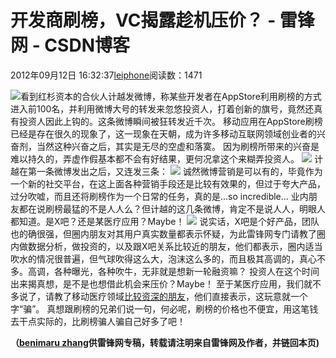 
# 开发商刷榜，VC揭露趁机压价？ - 雷锋网 - CSDN博客


2012年09月12日 16:32:37[leiphone](https://me.csdn.net/leiphone)阅读数：1471


![](http://www.leiphone.com/wp-content/uploads/2012/09/apple-billion-150x150.jpg)看到红杉资本的合伙人计越发微博，称某些开发者在AppStore利用刷榜的方式进入前100名，并利用微博大号的转发来忽悠投资人，打着创新的旗号，竟然还真有投资人因此上钩的。这条微博瞬间被狂转发近千次。
移动应用在AppStore刷榜已经是存在很久的现象了，这一现象在天朝，成为许多移动互联网领域创业者的兴奋剂，当然这种兴奋之后，其实是无尽的空虚和落寞。
因为刷榜所带来的兴奋是难以持久的，弄虚作假基本都不会有好结果，更何况拿这个来糊弄投资人。
![](http://www.leiphone.com/wp-content/uploads/2012/09/jiyue.jpg)
计越在第一条微博发出之后，又连发三条：
![](http://www.leiphone.com/wp-content/uploads/2012/09/jiyue2.jpg)
诚然微博营销是可以有的，毕竟作为一个新的社交平台，在这上面各种营销手段还是比较有效果的，但过于夸大产品，过分吹嘘，而且还将刷榜作为一个日常的任务，真的是…so incredible…
业内朋友都在说刷榜最猛的不是人人么？但计越的这几条微博，肯定不是说人人，明眼人都知道。是X吧？还是某医疗应用？Maybe！
![](http://www.leiphone.com/wp-content/uploads/2012/09/20120808_111309_1.jpg)
说实话，X吧是个好产品，团队也的确很强，但圈内朋友对其用户真实数量都表示怀疑，为此雷锋网专门请教了圈内做数据分析，做投资的，以及跟X吧关系比较近的朋友，他们都表示，圈内适当吹水的情况很普遍，但气球吹得这么大，泡沫这么多的，而且极其高调的，真心不多。高调，各种曝光，各种吹牛，无非就是想新一轮融资嘛？
投资人在这个时间出来揭真想，是不是也想借此机会来压价？Maybe！
至于某医疗应用，我们就不多说了，请教了移动医疗领域[比较资深的朋友](http://weibo.com/fenng?topnav=1&wvr=5&topsug=1)，他们直接表示，这玩意就一个字“骗”。
真想跟刷榜的兄弟们说一句，何必呢，刷榜的价格也不便宜，用这笔钱去干点实际的，比刷榜骗人骗自己好多了吧！

**（****[benimaru
 zhang](http://www.leiphone.com/author/zhc)****供****雷锋网****专稿，转载请注明来自雷锋网及作者，并链回本页)**

